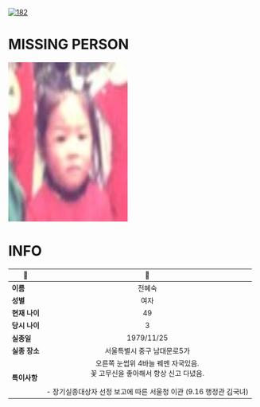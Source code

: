 [![182](https://img.shields.io/badge/%EC%8B%A4%EC%A2%85%EC%8B%A0%EA%B3%A0%EB%8A%94%20%EA%B5%AD%EB%B2%88%EC%97%86%EC%9D%B4-182-blue)](http://safe182.go.kr/index.do)

# MISSING PERSON

<img src="./missing_person.jpg">

# INFO

|🔑|💎|
|--|:--:|
|**이름**|전혜숙|
|**성별**|여자|
|**현재 나이**|49|
|**당시 나이**|3|
|**실종일**|1979/11/25|
|**실종 장소**|서울특별시 중구 남대문로5가 |
|**특이사항**|오른쪽 눈썹위 4바늘 꿰멘 자국있음.</br>꽃 고무신을 좋아해서 항상 신고 다녔음.</br></br>- 장기실종대상자 선정 보고에 따른 서울청 이관 (9.16 행정관 김국녀)|
